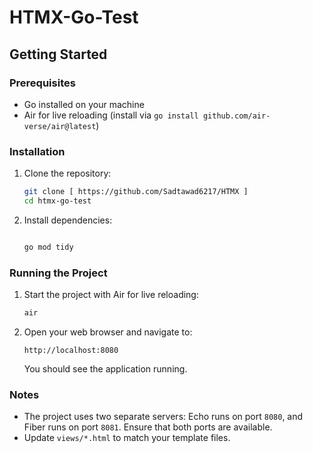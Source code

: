 # HTMX-Go-Test

## Getting Started

### Prerequisites

- Go installed on your machine
- Air for live reloading (install via `go install github.com/air-verse/air@latest`)

### Installation

1. Clone the repository:

    ```bash
    git clone [ https://github.com/Sadtawad6217/HTMX ]
    cd htmx-go-test
    ```

2. Install dependencies:

    ```bash

    go mod tidy
    ```

### Running the Project

1. Start the project with Air for live reloading:

    ```bash
    air
    ```

2. Open your web browser and navigate to:

    ```
    http://localhost:8080
    ```

    You should see the application running.


### Notes

- The project uses two separate servers: Echo runs on port `8080`, and Fiber runs on port `8081`. Ensure that both ports are available.
- Update `views/*.html` to match your template files.

